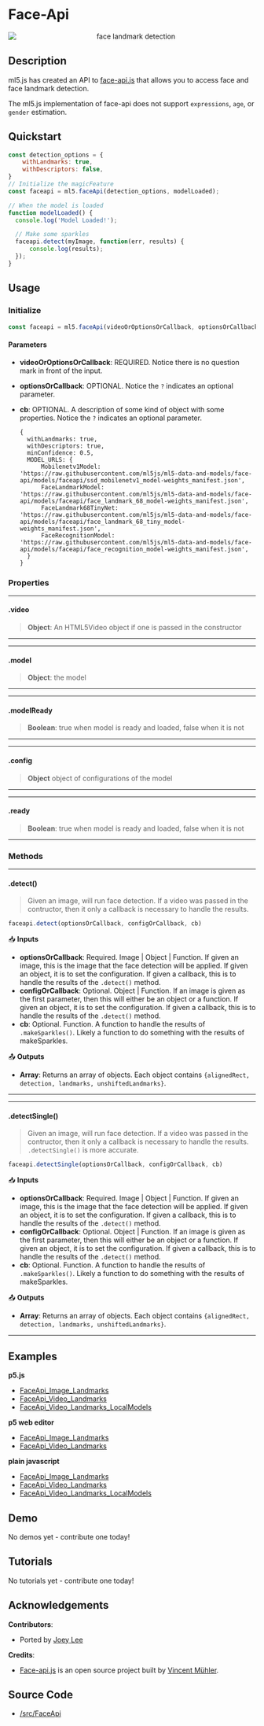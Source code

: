 # Face-Api

<center>
    <img style="display:block; max-height:20rem" alt="face landmark detection" src="_media/reference__header-faceapi.png">
</center>


## Description

ml5.js has created an API to [face-api.js](https://github.com/justadudewhohacks/face-api.js/blob/master/README.md) that allows you to access face and face landmark detection.  

The ml5.js implementation of face-api does not support `expressions`, `age`, or `gender` estimation.

## Quickstart

```js
const detection_options = {
    withLandmarks: true,
    withDescriptors: false,
}
// Initialize the magicFeature
const faceapi = ml5.faceApi(detection_options, modelLoaded);

// When the model is loaded
function modelLoaded() {
  console.log('Model Loaded!');

  // Make some sparkles
  faceapi.detect(myImage, function(err, results) {
      console.log(results);
  });
}


```


## Usage

### Initialize

```js
const faceapi = ml5.faceApi(videoOrOptionsOrCallback, optionsOrCallback?, cb?)
```

#### Parameters
* **videoOrOptionsOrCallback**: REQUIRED. Notice there is no question mark in front of the input.
* **optionsOrCallback**: OPTIONAL. Notice the `?` indicates an optional parameter.
* **cb**: OPTIONAL. A description of some kind of object with some properties. Notice the `?` indicates an optional parameter.
  
    ```
    {
      withLandmarks: true,
      withDescriptors: true,
      minConfidence: 0.5,
      MODEL_URLS: {
          Mobilenetv1Model: 'https://raw.githubusercontent.com/ml5js/ml5-data-and-models/face-api/models/faceapi/ssd_mobilenetv1_model-weights_manifest.json',
          FaceLandmarkModel: 'https://raw.githubusercontent.com/ml5js/ml5-data-and-models/face-api/models/faceapi/face_landmark_68_model-weights_manifest.json',
          FaceLandmark68TinyNet: 'https://raw.githubusercontent.com/ml5js/ml5-data-and-models/face-api/models/faceapi/face_landmark_68_tiny_model-weights_manifest.json',
          FaceRecognitionModel: 'https://raw.githubusercontent.com/ml5js/ml5-data-and-models/face-api/models/faceapi/face_recognition_model-weights_manifest.json',
      }
    }
    ```

### Properties

***
#### .video
> **Object**: An HTML5Video object if one is passed in the constructor
***

***
#### .model
> **Object**: the model
***

***
#### .modelReady
> **Boolean**: true when model is ready and loaded, false when it is not
***

***
#### .config
> **Object** object of configurations of the model 
***

***
#### .ready
> **Boolean**: true when model is ready and loaded, false when it is not
***



### Methods


***
#### .detect()
> Given an image, will run face detection. If a video was passed in the contructor, then it only a callback is necessary to handle the results.

```js
faceapi.detect(optionsOrCallback, configOrCallback, cb)
```

📥 **Inputs**

* **optionsOrCallback**: Required. Image | Object | Function. If given an image, this is the image that the face detection will be applied. If given an object, it is to set the configuration. If given a callback, this is to handle the results of the `.detect()` method.
* **configOrCallback**: Optional. Object | Function. If an image is given as the first parameter, then this will either be an object or a function. If given an object, it is to set the configuration. If given a callback, this is to handle the results of the `.detect()` method.
* **cb**: Optional. Function. A function to handle the results of `.makeSparkles()`. Likely a function to do something with the results of makeSparkles.

📤 **Outputs**

* **Array**: Returns an array of objects. Each object contains `{alignedRect, detection, landmarks, unshiftedLandmarks}`.

***

***
#### .detectSingle()
> Given an image, will run face detection. If a video was passed in the contructor, then it only a callback is necessary to handle the results. `.detectSingle()` is more accurate.

```js
faceapi.detectSingle(optionsOrCallback, configOrCallback, cb)
```

📥 **Inputs**
* **optionsOrCallback**: Required. Image | Object | Function. If given an image, this is the image that the face detection will be applied. If given an object, it is to set the configuration. If given a callback, this is to handle the results of the `.detect()` method.
* **configOrCallback**: Optional. Object | Function. If an image is given as the first parameter, then this will either be an object or a function. If given an object, it is to set the configuration. If given a callback, this is to handle the results of the `.detect()` method.
* **cb**: Optional. Function. A function to handle the results of `.makeSparkles()`. Likely a function to do something with the results of makeSparkles.

📤 **Outputs**

* **Array**: Returns an array of objects. Each object contains `{alignedRect, detection, landmarks, unshiftedLandmarks}`.

***




## Examples

**p5.js**
* [FaceApi_Image_Landmarks](https://github.com/ml5js/ml5-examples/tree/development/p5js/FaceApi/FaceApi_Image_Landmarks)
* [FaceApi_Video_Landmarks](https://github.com/ml5js/ml5-examples/tree/development/p5js/FaceApi/FaceApi_Video_Landmarks)
* [FaceApi_Video_Landmarks_LocalModels](https://github.com/ml5js/ml5-examples/tree/development/p5js/FaceApi/FaceApi_Video_Landmarks_LocalModels)

**p5 web editor**
* [FaceApi_Image_Landmarks](https://editor.p5js.org/ml5/sketches/FaceApi_Image_Landmarks)
* [FaceApi_Video_Landmarks](https://editor.p5js.org/ml5/sketches/FaceApi_Video_Landmarks)

**plain javascript**
* [FaceApi_Image_Landmarks](https://github.com/ml5js/ml5-examples/tree/development/javascript/FaceApi/FaceApi_Image_Landmarks/)
* [FaceApi_Video_Landmarks](https://github.com/ml5js/ml5-examples/tree/development/javascript/FaceApi/FaceApi_Video_Landmarks/)
* [FaceApi_Video_Landmarks_LocalModels](https://github.com/ml5js/ml5-examples/tree/development/javascript/FaceApi/FaceApi_Video_Landmarks_LocalModels/)

## Demo

No demos yet - contribute one today!

## Tutorials

No tutorials yet - contribute one today!


## Acknowledgements

**Contributors**:
  * Ported by [Joey Lee](https://jk-lee.com)

**Credits**:
  * [Face-api.js](https://github.com/justadudewhohacks/face-api.js/blob/master/README.md) is an open source project built by [Vincent Mühler](https://github.com/justadudewhohacks).

## Source Code

* [/src/FaceApi](https://github.com/ml5js/ml5-library/tree/development/src/FaceApi)


